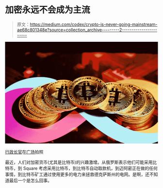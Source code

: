 # 加密永远不会成为主流

> 原文：<https://medium.com/codex/crypto-is-never-going-mainstream-ae68c801348e?source=collection_archive---------2----------------------->

![](img/4deb62e238872d72394556503d9c0fd3.png)

[行政长官](https://unsplash.com/@executium?utm_source=medium&utm_medium=referral)在[广场](https://unsplash.com?utm_source=medium&utm_medium=referral)拍照

最近，人们对加密货币(尤其是比特币)的兴趣激增。从俄罗斯表示他们可能采用比特币，到 Square 考虑采用比特币，到比特币自动取款机，到迈阿密正在做的任何事情，到比特币矿工通过使用更多的电力来拯救德克萨斯州的电网。是啊，还不知道最后一个是怎么回事。